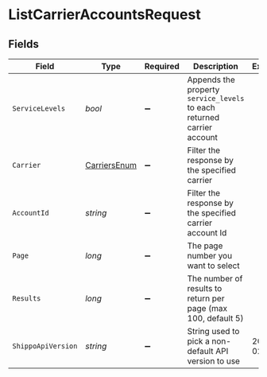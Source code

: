 # ListCarrierAccountsRequest


## Fields

| Field                                                                  | Type                                                                   | Required                                                               | Description                                                            | Example                                                                |
| ---------------------------------------------------------------------- | ---------------------------------------------------------------------- | ---------------------------------------------------------------------- | ---------------------------------------------------------------------- | ---------------------------------------------------------------------- |
| `ServiceLevels`                                                        | *bool*                                                                 | :heavy_minus_sign:                                                     | Appends the property `service_levels` to each returned carrier account |                                                                        |
| `Carrier`                                                              | [CarriersEnum](../../Models/Components/CarriersEnum.md)                | :heavy_minus_sign:                                                     | Filter the response by the specified carrier                           |                                                                        |
| `AccountId`                                                            | *string*                                                               | :heavy_minus_sign:                                                     | Filter the response by the specified carrier account Id                |                                                                        |
| `Page`                                                                 | *long*                                                                 | :heavy_minus_sign:                                                     | The page number you want to select                                     |                                                                        |
| `Results`                                                              | *long*                                                                 | :heavy_minus_sign:                                                     | The number of results to return per page (max 100, default 5)          |                                                                        |
| `ShippoApiVersion`                                                     | *string*                                                               | :heavy_minus_sign:                                                     | String used to pick a non-default API version to use                   | 2018-02-08                                                             |